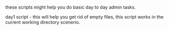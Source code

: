 these scripts might help you do basic day to day admin tasks.

day1 script - this will help you get rid of empty files, this script works in the current working directory scenerio.
